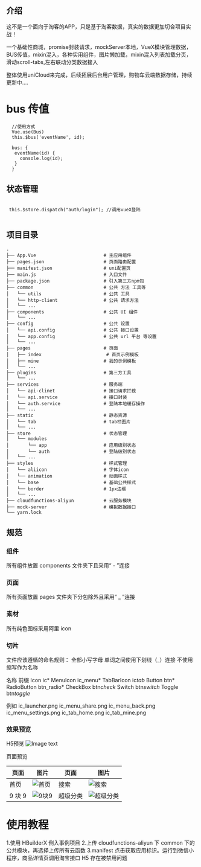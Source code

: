 ## 介绍

这不是一个面向于淘客的APP，只是基于淘客数据，真实的数据更加切合项目实战！
		
一个基础性商城，promise封装请求，mockServer本地，VueX模块管理数据，BUS传值，mixin混入，各种实用组件，图片懒加载，mixin混入列表加载分页，滑动scroll-tabs,左右联动分类数据接入
		
整体使用uniCloud来完成，后续拓展后台用户管理，购物车云端数据存储，持续更新中....

# bus 传值

```
  //使用方式
  Vue.use(Bus)
  this.$bus('eventName', id);

  bus: {
   eventName(id) {
     console.log(id);
   }
  }

```

## 状态管理

```

 this.$store.dispatch("auth/login"); //调用vueX登陆


```

## 项目目录

```
.
├── App.Vue                         # 主应用组件
├── pages.json                      # 页面路由配置
├── manifest.json                   # uni配置页
├── main.js                         # 入口文件
├── package.json                    # 引入第三方npm包
├── common                          # 公共 方法 工具等
│   └── utils                       # 公共 工具
│   └── http-client                 # 公共 请求方法
│   └── ...
├── components                      # 公共 UI 组件
│   └── ...
├── config                          # 公共 设置
│   └── api.config                  # 公共 接口设置
│   └── app.config                  # 公共 url 平台 等设置
│   └── ...
├── pages                           # 页面
│   ├── index                        # 首页示例模板
│   ├── mine                        # 我的示例模板
│   └── ...
├── plugins                         # 第三方工具
│   └── ...
├── services                        # 服务端
│   └── api-clinet                  # 接口请求拦截
│   └── api.service                 # 接口封装
│   └── auth.service                # 登陆本地缓存操作
│   └── ...
├── static                          # 静态资源
│   └── tab                         # tab栏图片
│   └── ...
├── store                           # 状态管理
│   └── modules
│       └── app                     # 应用级别状态
│       └── auth                    # 登陆级别状态
│   └── ...
├── styles                          # 样式管理
│   └── aliicon                     # 字体icon
│   └── animation                   # 动画样式
│   └── base                        # 基础公共样式
│   └── border                      # 1px边框
│   └── ...
├── cloudfunctions-aliyun           # 云服务模块
├── mock-server                     # 模拟数据接口
└── yarn.lock
```

## 规范

### 组件

所有组件放置 components 文件夹下且采用“ - ”连接

### 页面

所有页面放置 pages 文件夹下分包除外且采用“ \_ ”连接

### 素材

所有纯色图标采用阿里 icon

### 切片

文件应该遵循的命名规则：
全部小写字母
单词之间使用下划线（\_）连接
不使用缩写作为名称

名称 前缀
Icon ic*
MenuIcon ic_menu*
TabBarIcon ic*tab*
Button btn*
RadioButton btn_radio*
CheckBox btn*check*
Switch btn*switch*
Toggle btn*toggle*

例如
ic_launcher.png
ic_menu_share.png
ic_menu_back.png
ic_menu_settings.png
ic_tab_home.png
ic_tab_mine.png

### 效果预览
H5预览
![Image text](https://vkceyugu.cdn.bspapp.com/VKCEYUGU-base-mall/b5b55c90-bcd1-11ea-8ff1-d5dcf8779628.png)

页面预览

| 页面   | 图片                                                                                                         | 页面     | 图片                                                                                                                 |
| ------ | ------------------------------------------------------------------------------------------------------------ | -------- | -------------------------------------------------------------------------------------------------------------------- |
| 首页   | ![首页](https://vkceyugu.cdn.bspapp.com/VKCEYUGU-base-mall/707dc090-bb87-11ea-a30b-e311646dfaf2.jpeg "首页") | 搜索     | ![搜索](https://vkceyugu.cdn.bspapp.com/VKCEYUGU-base-mall/708847e0-bb87-11ea-8bd0-2998ac5bbf7e.jpeg "搜索")         |
| 9 块 9 | ![9块9](https://vkceyugu.cdn.bspapp.com/VKCEYUGU-base-mall/7095b560-bb87-11ea-a30b-e311646dfaf2.jpeg "9块9") | 超级分类 | ![超级分类](https://vkceyugu.cdn.bspapp.com/VKCEYUGU-base-mall/7091bdc0-bb87-11ea-a30b-e311646dfaf2.jpeg "超级分类") |

# 使用教程

1.使用 HBuilderX 倒入事例项目 2.上传 cloudfunctions-aliyun 下 common 下的公共模块，再选择上传所有云函数 3.manifest 点击获取应用标识。运行到微信小程序，商品详情页调用淘宝接口 H5 存在被禁用问题
